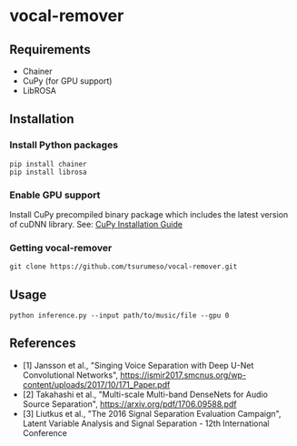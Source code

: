 # vocal-remover

## Requirements

  - Chainer
  - CuPy (for GPU support)
  - LibROSA

## Installation

### Install Python packages
```
pip install chainer
pip install librosa
```

### Enable GPU support

Install CuPy precompiled binary package which includes the latest version of cuDNN library.
See: [CuPy Installation Guide](https://docs-cupy.chainer.org/en/stable/install.html#install-cupy)

### Getting vocal-remover
```
git clone https://github.com/tsurumeso/vocal-remover.git
```

## Usage

```
python inference.py --input path/to/music/file --gpu 0
```

## References

- [1] Jansson et al., "Singing Voice Separation with Deep U-Net Convolutional Networks", https://ismir2017.smcnus.org/wp-content/uploads/2017/10/171_Paper.pdf
- [2] Takahashi et al., "Multi-scale Multi-band DenseNets for Audio Source Separation", https://arxiv.org/pdf/1706.09588.pdf
- [3] Liutkus et al., "The 2016 Signal Separation Evaluation Campaign", Latent Variable Analysis and Signal Separation - 12th International Conference